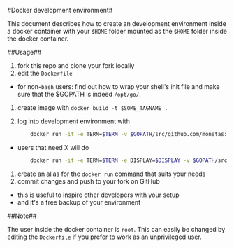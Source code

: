 #Docker development environment#

This document describes how to create an development environment
inside a docker container with your `$HOME` folder mounted as the
`$HOME` folder inside the docker container.

##Usage##

1. fork this repo and clone your fork locally
2. edit the `Dockerfile`
  * for non-`bash` users: find out how to wrap your shell's init file
    and make sure that the $GOPATH is indeed `/opt/go/`.
1. create image with `docker build -t $SOME_TAGNAME .`
1. log into development environment with

    ```bash
        docker run -it -e TERM=$TERM -v $GOPATH/src/github.com/monetas:/opt/go/src/github.com/monetas -v $HOME:/root $SOME_TAGNAME
    ```
  * users that need X will do

    ```bash
        docker run -it -e TERM=$TERM -e DISPLAY=$DISPLAY -v $GOPATH/src/github.com/monetas:/opt/go/src/github.com/monetas -v $HOME:/root $SOME_TAGNAME
    ```
1. create an alias for the `docker run` command that suits your needs
1. commit changes and push to your fork on GitHub
  * this is useful to inspire other developers with your setup
  * and it's a free backup of your environment

##Note##

The user inside the docker container is `root`. This can easily be changed
by editing the `Dockerfile` if you prefer to work as an unprivileged user.
